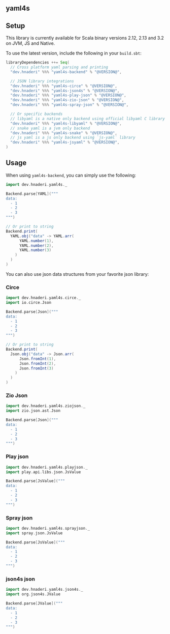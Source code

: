 ## yaml4s

## Setup

This library is currently available for Scala binary versions 2.12, 2.13 and 3.2 on JVM, JS and Native.

To use the latest version, include the following in your `build.sbt`:

```scala
libraryDependencies ++= Seq(
  // Cross platform yaml parsing and printing
  "dev.hnaderi" %%% "yaml4s-backend" % "@VERSION@",

  // JSON library integrations
  "dev.hnaderi" %%% "yaml4s-circe" % "@VERSION@",
  "dev.hnaderi" %%% "yaml4s-json4s" % "@VERSION@",
  "dev.hnaderi" %%% "yaml4s-play-json" % "@VERSION@",
  "dev.hnaderi" %%% "yaml4s-zio-json" % "@VERSION@",
  "dev.hnaderi" %%% "yaml4s-spray-json" % "@VERSION@",

  // Or specific backends
  // libyaml is a native only backend using official libyaml C library
  "dev.hnaderi" %%% "yaml4s-libyaml" % "@VERSION@",
  // snake yaml is a jvm only backend
  "dev.hnaderi" %%% "yaml4s-snake" % "@VERSION@",
  // js yaml is a js only backend using `js-yaml` library
  "dev.hnaderi" %%% "yaml4s-jsyaml" % "@VERSION@",
)
```

## Usage

When using `yaml4s-backend`, you can simply use the following:
```scala mdoc
import dev.hnaderi.yaml4s._

Backend.parse[YAML]("""
data:
  - 1
  - 2
  - 3
""")

// Or print to string
Backend.print(
  YAML.obj("data" -> YAML.arr(
      YAML.number(1),
      YAML.number(2),
      YAML.number(3)
    )
  )
)
```

You can also use json data structures from your favorite json library:

### Circe
```scala mdoc:nest
import dev.hnaderi.yaml4s.circe._
import io.circe.Json

Backend.parse[Json]("""
data:
  - 1
  - 2
  - 3
""")

// Or print to string
Backend.print(
  Json.obj("data" -> Json.arr(
      Json.fromInt(1),
      Json.fromInt(2),
      Json.fromInt(3)
    )
  )
)
```

### Zio Json
```scala mdoc:nest
import dev.hnaderi.yaml4s.ziojson._
import zio.json.ast.Json

Backend.parse[Json]("""
data:
  - 1
  - 2
  - 3
""")

```

### Play json
```scala mdoc:nest
import dev.hnaderi.yaml4s.playjson._
import play.api.libs.json.JsValue

Backend.parse[JsValue]("""
data:
  - 1
  - 2
  - 3
""")

```

### Spray json
```scala mdoc:nest
import dev.hnaderi.yaml4s.sprayjson._
import spray.json.JsValue

Backend.parse[JsValue]("""
data:
  - 1
  - 2
  - 3
""")

```

### json4s json
```scala mdoc:nest
import dev.hnaderi.yaml4s.json4s._
import org.json4s.JValue

Backend.parse[JValue]("""
data:
  - 1
  - 2
  - 3
""")

```
